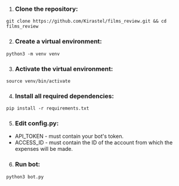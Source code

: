 
1. ### Clone the repository:

```git clone https://github.com/Kirastel/films_review.git && cd films_review```


2. ### Create a virtual environment:

```python3 -m venv venv```

3. ### Activate the virtual environment:

```source venv/bin/activate```

4. ### Install all required dependencies:

```pip install -r requirements.txt```

5. ### Edit config.py: 
- API_TOKEN - must contain your bot's token.
- ACCESS_ID - must contain the ID of the account from which the expenses will be made.

6. ### Run bot:

```python3 bot.py```

